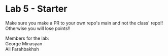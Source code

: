 # Lab 5 - Starter
Make sure you make a PR to your own repo's main and not the class' repo!! Otherwise you will lose points!!

Members for the lab: <br>
George Minasyan <br>
Ali Farahbakhsh <br>
